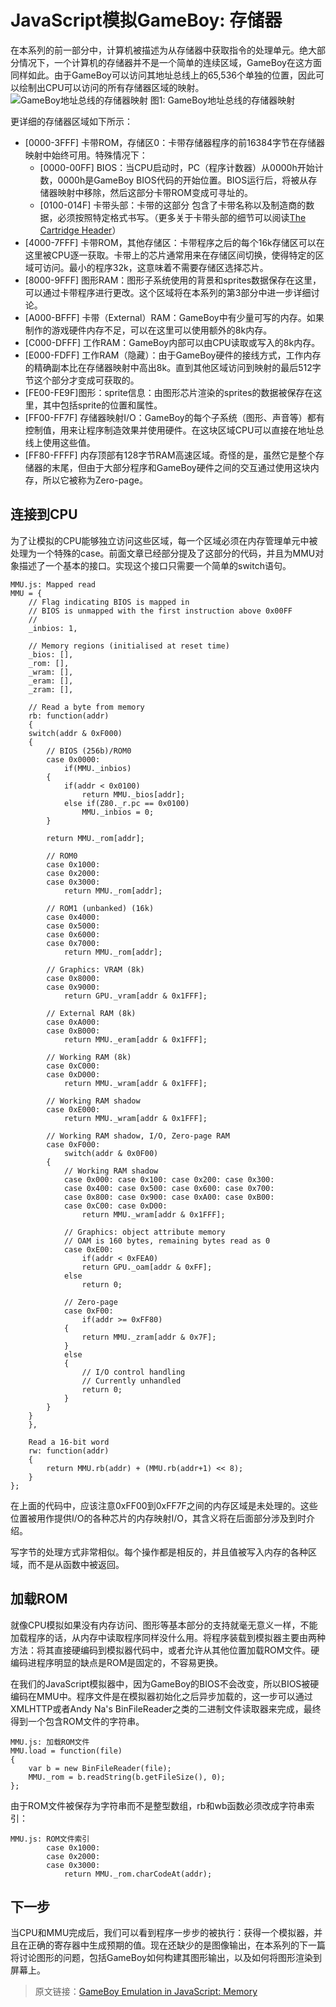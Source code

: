 # JavaScript模拟GameBoy: 存储器

在本系列的前一部分中，计算机被描述为从存储器中获取指令的处理单元。绝大部分情况下，一个计算机的存储器并不是一个简单的连续区域，GameBoy在这方面同样如此。由于GameBoy可以访问其地址总线上的65,536个单独的位置，因此可以绘制出CPU可以访问的所有存储器区域的映射。
![GameBoy地址总线的存储器映射](http://imrannazar.com/content/img/jsgb-mmu-map.png)
图1: GameBoy地址总线的存储器映射

更详细的存储器区域如下所示：

* [0000-3FFF] 卡带ROM，存储区0：卡带存储器程序的前16384字节在存储器映射中始终可用。特殊情况下：
  * [0000-00FF] BIOS：当CPU启动时，PC（程序计数器）从0000h开始计数，0000h是GameBoy BIOS代码的开始位置。BIOS运行后，将被从存储器映射中移除，然后这部分卡带ROM变成可寻址的。
  * [0100-014F] 卡带头部：卡带的这部分 包含了卡带名称以及制造商的数据，必须按照特定格式书写。（更多关于卡带头部的细节可以阅读[The Cartridge Header](http://gbdev.gg8.se/wiki/articles/The_Cartridge_Header)）
* [4000-7FFF] 卡带ROM，其他存储区：卡带程序之后的每个16k存储区可以在这里被CPU逐一获取。卡带上的芯片通常用来在存储区间切换，使得特定的区域可访问。最小的程序32k，这意味着不需要存储区选择芯片。
* [8000-9FFF] 图形RAM：图形子系统使用的背景和sprites数据保存在这里，可以通过卡带程序进行更改。这个区域将在本系列的第3部分中进一步详细讨论。
* [A000-BFFF] 卡带（External）RAM：GameBoy中有少量可写的内存。如果制作的游戏硬件内存不足，可以在这里可以使用额外的8k内存。
* [C000-DFFF] 工作RAM：GameBoy内部可以由CPU读取或写入的8k内存。
* [E000-FDFF] 工作RAM（隐藏）：由于GameBoy硬件的接线方式，工作内存的精确副本比在存储器映射中高出8k。直到其他区域访问到映射的最后512字节这个部分才变成可获取的。
* [FE00-FE9F]图形：sprite信息：由图形芯片渲染的sprites的数据被保存在这里，其中包括sprite的位置和属性。
* [FF00-FF7F] 存储器映射I/O：GameBoy的每个子系统（图形、声音等）都有控制值，用来让程序制造效果并使用硬件。在这块区域CPU可以直接在地址总线上使用这些值。
* [FF80-FFFF] 内存顶部有128字节RAM高速区域。奇怪的是，虽然它是整个存储器的末尾，但由于大部分程序和GameBoy硬件之间的交互通过使用这块内存，所以它被称为Zero-page。


## 连接到CPU

为了让模拟的CPU能够独立访问这些区域，每一个区域必须在内存管理单元中被处理为一个特殊的case。前面文章已经部分提及了这部分的代码，并且为MMU对象描述了一个基本的接口。实现这个接口只需要一个简单的switch语句。


    MMU.js: Mapped read
    MMU = {
        // Flag indicating BIOS is mapped in
        // BIOS is unmapped with the first instruction above 0x00FF
        // 
        _inbios: 1,
    
        // Memory regions (initialised at reset time)
        _bios: [],
        _rom: [],
        _wram: [],
        _eram: [],
        _zram: [],
    
        // Read a byte from memory
        rb: function(addr)
        {
    	switch(addr & 0xF000)
    	{
    	    // BIOS (256b)/ROM0
    	    case 0x0000:
    	        if(MMU._inbios)
    		{
    		    if(addr < 0x0100)
    		        return MMU._bios[addr];
    		    else if(Z80._r.pc == 0x0100)
    		        MMU._inbios = 0;
    		}
    
    		return MMU._rom[addr];
    
    	    // ROM0
    	    case 0x1000:
    	    case 0x2000:
    	    case 0x3000:
    	        return MMU._rom[addr];
    
    	    // ROM1 (unbanked) (16k)
    	    case 0x4000:
    	    case 0x5000:
    	    case 0x6000:
    	    case 0x7000:
    	        return MMU._rom[addr];
    
    	    // Graphics: VRAM (8k)
    	    case 0x8000:
    	    case 0x9000:
    	        return GPU._vram[addr & 0x1FFF];
    
    	    // External RAM (8k)
    	    case 0xA000:
    	    case 0xB000:
    	        return MMU._eram[addr & 0x1FFF];
    
    	    // Working RAM (8k)
    	    case 0xC000:
    	    case 0xD000:
    	        return MMU._wram[addr & 0x1FFF];
    
    	    // Working RAM shadow
    	    case 0xE000:
    	        return MMU._wram[addr & 0x1FFF];
    
    	    // Working RAM shadow, I/O, Zero-page RAM
    	    case 0xF000:
    	        switch(addr & 0x0F00)
    		{
    		    // Working RAM shadow
    		    case 0x000: case 0x100: case 0x200: case 0x300:
    		    case 0x400: case 0x500: case 0x600: case 0x700:
    		    case 0x800: case 0x900: case 0xA00: case 0xB00:
    		    case 0xC00: case 0xD00:
    		        return MMU._wram[addr & 0x1FFF];
    
    		    // Graphics: object attribute memory
    		    // OAM is 160 bytes, remaining bytes read as 0
    		    case 0xE00:
    		        if(addr < 0xFEA0)
    			    return GPU._oam[addr & 0xFF];
    			else
    			    return 0;
    
    		    // Zero-page
    		    case 0xF00:
    		        if(addr >= 0xFF80)
    			{
    			    return MMU._zram[addr & 0x7F];
    			}
    			else
    			{
    			    // I/O control handling
    			    // Currently unhandled
    			    return 0;
    			}
    		}
    	}
        },
    
        Read a 16-bit word
        rw: function(addr)
        {
            return MMU.rb(addr) + (MMU.rb(addr+1) << 8);
        }
    };
    
在上面的代码中，应该注意0xFF00到0xFF7F之间的内存区域是未处理的。这些位置被用作提供I/O的各种芯片的内存映射I/O，其含义将在后面部分涉及到时介绍。

写字节的处理方式非常相似。每个操作都是相反的，并且值被写入内存的各种区域，而不是从函数中被返回。

## 加载ROM
就像CPU模拟如果没有内存访问、图形等基本部分的支持就毫无意义一样，不能加载程序的话，从内存中读取程序同样没什么用。将程序装载到模拟器主要由两种方法：将其直接硬编码到模拟器代码中，或者允许从其他位置加载ROM文件。硬编码进程序明显的缺点是ROM是固定的，不容易更换。

在我们的JavaScript模拟器中，因为GameBoy的BIOS不会改变，所以BIOS被硬编码在MMU中。程序文件是在模拟器初始化之后异步加载的，这一步可以通过XMLHTTP或者Andy Na's BinFileReader之类的二进制文件读取器来完成，最终得到一个包含ROM文件的字符串。

    MMU.js: 加载ROM文件
    MMU.load = function(file)
    {
        var b = new BinFileReader(file);
        MMU._rom = b.readString(b.getFileSize(), 0);
    };

由于ROM文件被保存为字符串而不是整型数组，rb和wb函数必须改成字符串索引：

    MMU.js: ROM文件索引
    	    case 0x1000:
    	    case 0x2000:
    	    case 0x3000:
    	        return MMU._rom.charCodeAt(addr);

## 下一步
当CPU和MMU完成后，我们可以看到程序一步步的被执行：获得一个模拟器，并且在正确的寄存器中生成预期的值。现在还缺少的是图像输出，在本系列的下一篇将讨论图形的问题，包括GameBoy如何构建其图形输出，以及如何将图形渲染到屏幕上。


> 原文链接：[GameBoy Emulation in JavaScript: Memory](http://imrannazar.com/GameBoy-Emulation-in-JavaScript:-Memory)



